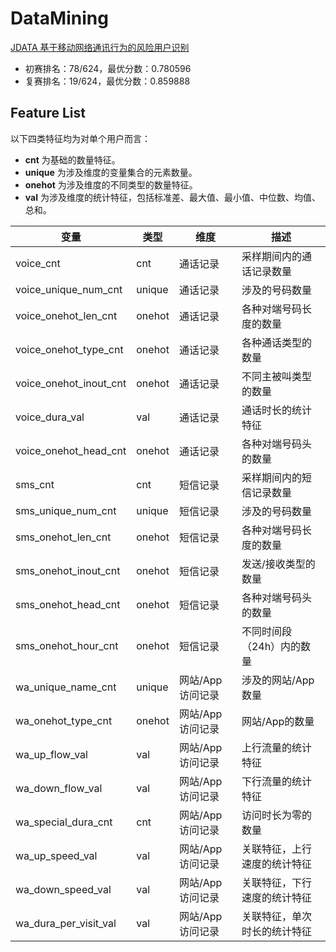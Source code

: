 # DataMining

[JDATA 基于移动网络通讯行为的风险用户识别](https://jdata.jd.com/html/detail.html?id=3)

- 初赛排名：78/624，最优分数：0.780596
- 复赛排名：19/624，最优分数：0.859888


## Feature List

以下四类特征均为对单个用户而言：

- **cnt** 为基础的数量特征。
- **unique** 为涉及维度的变量集合的元素数量。
- **onehot** 为涉及维度的不同类型的数量特征。
- **val** 为涉及维度的统计特征，包括标准差、最大值、最小值、中位数、均值、总和。

| 变量                   | 类型   | 维度             | 描述                         |
| ---------------------- | ------ | ---------------- | ---------------------------- |
| voice_cnt              | cnt    | 通话记录         | 采样期间内的通话记录数量     |
| voice_unique_num_cnt   | unique | 通话记录         | 涉及的号码数量               |
| voice_onehot_len_cnt   | onehot | 通话记录         | 各种对端号码长度的数量       |
| voice_onehot_type_cnt  | onehot | 通话记录         | 各种通话类型的数量           |
| voice_onehot_inout_cnt | onehot | 通话记录         | 不同主被叫类型的数量         |
| voice_dura_val         | val    | 通话记录         | 通话时长的统计特征           |
| voice_onehot_head_cnt  | onehot | 通话记录         | 各种对端号码头的数量         |
| sms_cnt                | cnt    | 短信记录         | 采样期间内的短信记录数量     |
| sms_unique_num_cnt     | unique | 短信记录         | 涉及的号码数量               |
| sms_onehot_len_cnt     | onehot | 短信记录         | 各种对端号码长度的数量       |
| sms_onehot_inout_cnt   | onehot | 短信记录         | 发送/接收类型的数量          |
| sms_onehot_head_cnt    | onehot | 短信记录         | 各种对端号码头的数量         |
| sms_onehot_hour_cnt    | onehot | 短信记录         | 不同时间段（24h）内的数量    |
| wa_unique_name_cnt     | unique | 网站/App访问记录 | 涉及的网站/App数量           |
| wa_onehot_type_cnt     | onehot | 网站/App访问记录 | 网站/App的数量               |
| wa_up_flow_val         | val    | 网站/App访问记录 | 上行流量的统计特征           |
| wa_down_flow_val       | val    | 网站/App访问记录 | 下行流量的统计特征           |
| wa_special_dura_cnt    | cnt    | 网站/App访问记录 | 访问时长为零的数量           |
| wa_up_speed_val        | val    | 网站/App访问记录 | 关联特征，上行速度的统计特征 |
| wa_down_speed_val      | val    | 网站/App访问记录 | 关联特征，下行速度的统计特征 |
| wa_dura_per_visit_val  | val    | 网站/App访问记录 | 关联特征，单次时长的统计特征 |





